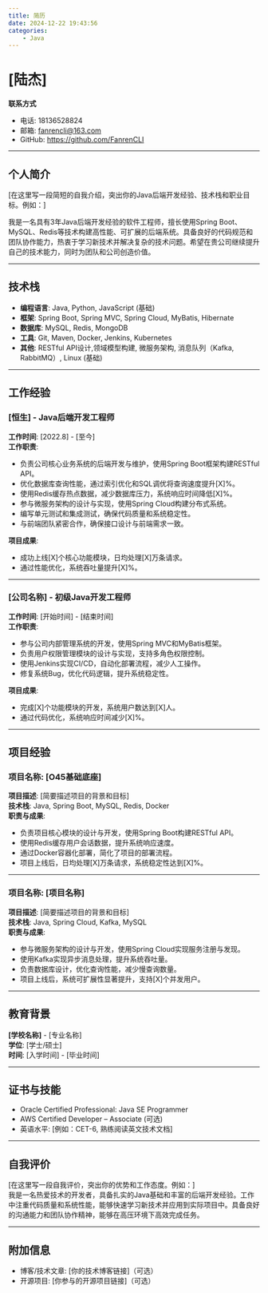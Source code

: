 ```yaml
---
title: 简历
date: 2024-12-22 19:43:56
categories:
    - Java
---
```


# [陆杰]

**联系方式**  
- 电话: 18136528824
- 邮箱: fanrencli@163.com
- GitHub: https://github.com/FanrenCLI

---

## 个人简介

[在这里写一段简短的自我介绍，突出你的Java后端开发经验、技术栈和职业目标。例如：]

我是一名具有3年Java后端开发经验的软件工程师，擅长使用Spring Boot、MySQL、Redis等技术构建高性能、可扩展的后端系统。具备良好的代码规范和团队协作能力，热衷于学习新技术并解决复杂的技术问题。希望在贵公司继续提升自己的技术能力，同时为团队和公司创造价值。

---

## 技术栈

- **编程语言**: Java, Python, JavaScript (基础)
- **框架**: Spring Boot, Spring MVC, Spring Cloud, MyBatis, Hibernate
- **数据库**: MySQL, Redis, MongoDB
- **工具**: Git, Maven, Docker, Jenkins, Kubernetes
- **其他**: RESTful API设计,领域模型构建, 微服务架构, 消息队列（Kafka, RabbitMQ）, Linux (基础)

---

## 工作经验

### [恒生] - Java后端开发工程师  
**工作时间**: [2022.8] - [至今]  
**工作职责**:  
- 负责公司核心业务系统的后端开发与维护，使用Spring Boot框架构建RESTful API。  
- 优化数据库查询性能，通过索引优化和SQL调优将查询速度提升[X]%。  
- 使用Redis缓存热点数据，减少数据库压力，系统响应时间降低[X]%。  
- 参与微服务架构的设计与实现，使用Spring Cloud构建分布式系统。  
- 编写单元测试和集成测试，确保代码质量和系统稳定性。  
- 与前端团队紧密合作，确保接口设计与前端需求一致。  

**项目成果**:  
- 成功上线[X]个核心功能模块，日均处理[X]万条请求。  
- 通过性能优化，系统吞吐量提升[X]%。  

---

### [公司名称] - 初级Java开发工程师  
**工作时间**: [开始时间] - [结束时间]  
**工作职责**:  
- 参与公司内部管理系统的开发，使用Spring MVC和MyBatis框架。  
- 负责用户权限管理模块的设计与实现，支持多角色权限控制。  
- 使用Jenkins实现CI/CD，自动化部署流程，减少人工操作。  
- 修复系统Bug，优化代码逻辑，提升系统稳定性。  

**项目成果**:  
- 完成[X]个功能模块的开发，系统用户数达到[X]人。  
- 通过代码优化，系统响应时间减少[X]%。  

---

## 项目经验

### 项目名称: [O45基础底座]  
**项目描述**: [简要描述项目的背景和目标]  
**技术栈**: Java, Spring Boot, MySQL, Redis, Docker  
**职责与成果**:  
- 负责项目核心模块的设计与开发，使用Spring Boot构建RESTful API。  
- 使用Redis缓存用户会话数据，提升系统响应速度。  
- 通过Docker容器化部署，简化了项目的部署流程。  
- 项目上线后，日均处理[X]万条请求，系统稳定性达到[X]%。  

---

### 项目名称: [项目名称]  
**项目描述**: [简要描述项目的背景和目标]  
**技术栈**: Java, Spring Cloud, Kafka, MySQL  
**职责与成果**:  
- 参与微服务架构的设计与开发，使用Spring Cloud实现服务注册与发现。  
- 使用Kafka实现异步消息处理，提升系统吞吐量。  
- 负责数据库设计，优化查询性能，减少慢查询数量。  
- 项目上线后，系统可扩展性显著提升，支持[X]个并发用户。  

---

## 教育背景

**[学校名称]** - [专业名称]  
**学位**: [学士/硕士]  
**时间**: [入学时间] - [毕业时间]  

---

## 证书与技能

- Oracle Certified Professional: Java SE Programmer  
- AWS Certified Developer – Associate (可选)  
- 英语水平: [例如：CET-6, 熟练阅读英文技术文档]  

---

## 自我评价

[在这里写一段自我评价，突出你的优势和工作态度。例如：]  
我是一名热爱技术的开发者，具备扎实的Java基础和丰富的后端开发经验。工作中注重代码质量和系统性能，能够快速学习新技术并应用到实际项目中。具备良好的沟通能力和团队协作精神，能够在高压环境下高效完成任务。

---

## 附加信息

- 博客/技术文章: [你的技术博客链接]（可选）  
- 开源项目: [你参与的开源项目链接]（可选）  